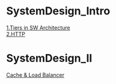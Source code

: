 # SystemDesign_Intro
[1.Tiers in SW Architecture](https://github.com/minchjung/SystemDesign/wiki/Tiers-in-Software-Architecture)  
[2.HTTP](https://github.com/minchjung/SystemDesign/wiki/HTTP)  
# SystemDesign_II
[Cache & Load Balancer](https://github.com/minchjung/SystemDesign/wiki/2.-Cache-&-Load-Balancer)  
